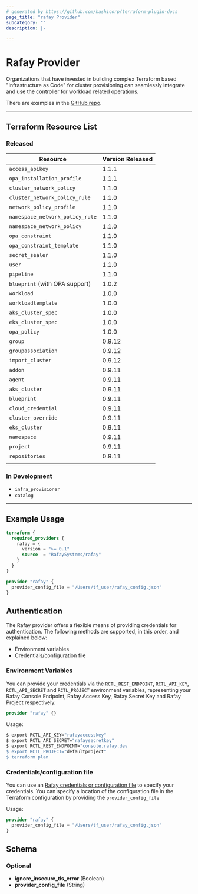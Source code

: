 ```yaml
---
# generated by https://github.com/hashicorp/terraform-plugin-docs
page_title: "rafay Provider"
subcategory: ""
description: |-
  
---
```


# Rafay Provider

Organizations that have invested in building complex Terraform based "Infrastructure as Code" for cluster provisioning can seamlessly integrate and use the controller for workload related operations. 

There are examples in the [GitHub repo](https://github.com/RafaySystems/terraform-provider-rafay). 


---

## Terraform Resource List 

### Released 

| Resource                                  | Version Released |
| ----------------------------------------- | ---------------- |
| `access_apikey`                           | 1.1.1            |
| `opa_installation_profile`                | 1.1.1            |
| `cluster_network_policy`                  | 1.1.0            |  
| `cluster_network_policy_rule`             | 1.1.0            |  
| `network_policy_profile`                  | 1.1.0            |  
| `namespace_network_policy_rule`           | 1.1.0            | 
| `namespace_network_policy`                | 1.1.0            | 
| `opa_constraint`                          | 1.1.0            |  
| `opa_constraint_template`                 | 1.1.0            |  
| `secret_sealer`                           | 1.1.0            |  
| `user`                                    | 1.1.0            |
| `pipeline`                                | 1.1.0            |
| `blueprint` (with OPA support)            | 1.0.2            |
| `workload`                                | 1.0.0            |
| `workloadtemplate`                        | 1.0.0            |
| `aks_cluster_spec`                        | 1.0.0            |
| `eks_cluster_spec`                        | 1.0.0            |
| `opa_policy`                              | 1.0.0            |
| `group`                                   | 0.9.12           |
| `groupassociation`                        | 0.9.12           |
| `import_cluster`                          | 0.9.12           |
| `addon`                                   | 0.9.11           |
| `agent`                                   | 0.9.11           |
| `aks_cluster`                             | 0.9.11           |
| `blueprint`                               | 0.9.11           |
| `cloud_credential`                        | 0.9.11           |
| `cluster_override`                        | 0.9.11           |
| `eks_cluster`                             | 0.9.11           |
| `namespace`                               | 0.9.11           |
| `project`                                 | 0.9.11           |
| `repositories`                            | 0.9.11           |
| | |
 
### In Development 

- `infra_provisioner`
- `catalog`

---

## Example Usage

```terraform
terraform {
  required_providers {
    rafay = {
      version = ">= 0.1"
      source  = "RafaySystems/rafay"
    }
  }
}

provider "rafay" {
  provider_config_file = "/Users/tf_user/rafay_config.json"
}
```

## Authentication

The Rafay provider offers a flexible means of providing credentials for
authentication. The following methods are supported, in this order, and
explained below:

- Environment variables
- Credentials/configuration file


### Environment Variables

You can provide your credentials via the `RCTL_REST_ENDPOINT`, `RCTL_API_KEY`,
`RCTL_API_SECRET` and `RCTL_PROJECT` environment variables, representing your Rafay
Console Endpoint, Rafay Access Key, Rafay Secret Key and Rafay Project respectively.

```terraform
provider "rafay" {}
```

Usage:

```sh
$ export RCTL_API_KEY="rafayaccesskey"
$ export RCTL_API_SECRET="rafaysecretkey"
$ export RCTL_REST_ENDPOINT="console.rafay.dev
$ export RCTL_PROJECT="defaultproject"
$ terraform plan
```

### Credentials/configuration file

You can use an [Rafay credentials or configuration file](https://docs.rafay.co/cli/config/#config-file) to specify your credentials. You can specify a location of the configuration file in the Terraform configuration by providing the `provider_config_file`  

Usage:

```terraform
provider "rafay" {
  provider_config_file = "/Users/tf_user/rafay_config.json"
}
```

<!-- schema generated by tfplugindocs -->
## Schema

### Optional

- **ignore_insecure_tls_error** (Boolean)
- **provider_config_file** (String)
